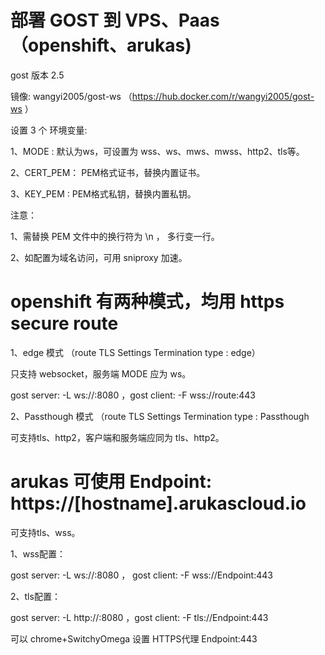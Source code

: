 # 部署 GOST 到 VPS、Paas（openshift、arukas)

gost 版本 2.5

镜像: wangyi2005/gost-ws （https://hub.docker.com/r/wangyi2005/gost-ws ）

设置 3 个 环境变量:

1、MODE : 默认为ws，可设置为 wss、ws、mws、mwss、http2、tls等。

2、CERT_PEM： PEM格式证书，替换内置证书。

3、KEY_PEM :  PEM格式私钥，替换内置私钥。

注意：

1、需替换 PEM 文件中的换行符为 \n ， 多行变一行。

2、如配置为域名访问，可用 sniproxy 加速。

# openshift 有两种模式，均用 https secure route

1、edge 模式 （route TLS Settings Termination type : edge）

只支持 websocket，服务端 MODE 应为 ws。

gost server: -L ws://:8080 ，gost client: -F wss://route:443

2、Passthough 模式 （route TLS Settings Termination type : Passthough

可支持tls、http2，客户端和服务端应同为 tls、http2。

# arukas 可使用 Endpoint: https://[hostname].arukascloud.io

可支持tls、wss。

1、wss配置：

gost server: -L ws://:8080 ， gost client: -F wss://Endpoint:443

2、tls配置：

gost server: -L http://:8080 ，gost client: -F tls://Endpoint:443  

可以 chrome+SwitchyOmega 设置 HTTPS代理 Endpoint:443
